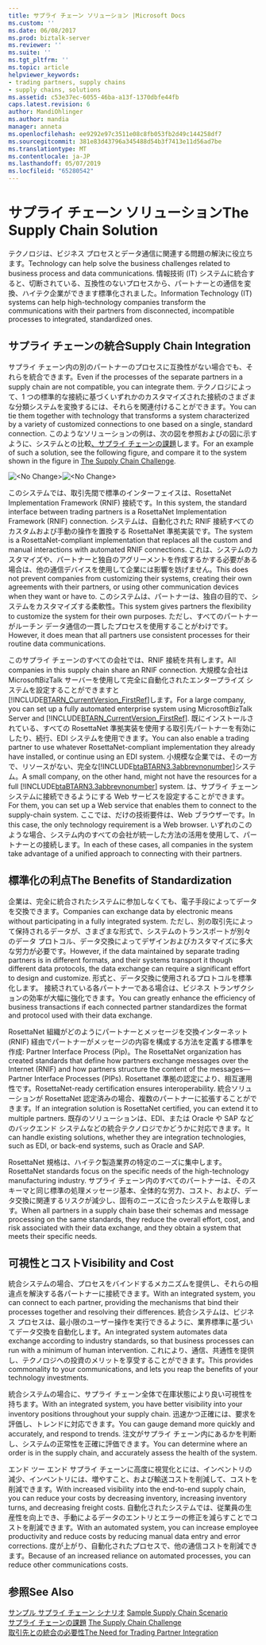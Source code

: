 ```yaml
---
title: サプライ チェーン ソリューション |Microsoft Docs
ms.custom: ''
ms.date: 06/08/2017
ms.prod: biztalk-server
ms.reviewer: ''
ms.suite: ''
ms.tgt_pltfrm: ''
ms.topic: article
helpviewer_keywords:
- trading partners, supply chains
- supply chains, solutions
ms.assetid: c53e37ec-6055-46ba-a13f-1370dbfe44fb
caps.latest.revision: 6
author: MandiOhlinger
ms.author: mandia
manager: anneta
ms.openlocfilehash: ee9292e97c3511e08c8fb053fb2d49c144258df7
ms.sourcegitcommit: 381e83d43796a345488d54b3f7413e11d56ad7be
ms.translationtype: MT
ms.contentlocale: ja-JP
ms.lasthandoff: 05/07/2019
ms.locfileid: "65280542"
---
```

# <a name="the-supply-chain-solution"></a><span data-ttu-id="f542f-102">サプライ チェーン ソリューション</span><span class="sxs-lookup"><span data-stu-id="f542f-102">The Supply Chain Solution</span></span>
<span data-ttu-id="f542f-103">テクノロジは、ビジネス プロセスとデータ通信に関連する問題の解決に役立ちます。</span><span class="sxs-lookup"><span data-stu-id="f542f-103">Technology can help solve the business challenges related to business process and data communications.</span></span> <span data-ttu-id="f542f-104">情報技術 (IT) システムに統合すると、切断されている、互換性のないプロセスから、パートナーとの通信を変換、ハイテク企業ができます標準化されました。</span><span class="sxs-lookup"><span data-stu-id="f542f-104">Information Technology (IT) systems can help high-technology companies transform the communications with their partners from disconnected, incompatible processes to integrated, standardized ones.</span></span>  
  
## <a name="supply-chain-integration"></a><span data-ttu-id="f542f-105">サプライ チェーンの統合</span><span class="sxs-lookup"><span data-stu-id="f542f-105">Supply Chain Integration</span></span>  
 <span data-ttu-id="f542f-106">サプライ チェーン内の別のパートナーのプロセスに互換性がない場合でも、それらを統合できます。</span><span class="sxs-lookup"><span data-stu-id="f542f-106">Even if the processes of the separate partners in a supply chain are not compatible, you can integrate them.</span></span> <span data-ttu-id="f542f-107">テクノロジによって、1 つの標準的な接続に基づくいずれかのカスタマイズされた接続のさまざまな分類システムを変換するには、それらを関連付けることができます。</span><span class="sxs-lookup"><span data-stu-id="f542f-107">You can tie them together with technology that transforms a system characterized by a variety of customized connections to one based on a single, standard connection.</span></span> <span data-ttu-id="f542f-108">このようなソリューションの例は、次の図を参照およびの図に示すように、システムとの比較[、サプライ チェーンの課題](../../adapters-and-accelerators/accelerator-rosettanet/the-supply-chain-challenge.md)します。</span><span class="sxs-lookup"><span data-stu-id="f542f-108">For an example of such a solution, see the following figure, and compare it to the system shown in the figure in [The Supply Chain Challenge](../../adapters-and-accelerators/accelerator-rosettanet/the-supply-chain-challenge.md).</span></span>  
  
 <span data-ttu-id="f542f-109">![&#60;No Change&#62;](../../adapters-and-accelerators/accelerator-rosettanet/media/rn3-integrated-supply-chain-scenario.gif "RN3_Integrated_Supply_Chain_Scenario")</span><span class="sxs-lookup"><span data-stu-id="f542f-109">![&#60;No Change&#62;](../../adapters-and-accelerators/accelerator-rosettanet/media/rn3-integrated-supply-chain-scenario.gif "RN3_Integrated_Supply_Chain_Scenario")</span></span>  
  
 <span data-ttu-id="f542f-110">このシステムでは、取引先間で標準のインターフェイスは、RosettaNet Implementation Framework (RNIF) 接続です。</span><span class="sxs-lookup"><span data-stu-id="f542f-110">In this system, the standard interface between trading partners is a RosettaNet Implementation Framework (RNIF) connection.</span></span> <span data-ttu-id="f542f-111">システムは、自動化された RNIF 接続すべてのカスタムおよび手動の操作を置換する RosettaNet 準拠実装です。</span><span class="sxs-lookup"><span data-stu-id="f542f-111">The system is a RosettaNet-compliant implementation that replaces all the custom and manual interactions with automated RNIF connections.</span></span> <span data-ttu-id="f542f-112">これは、システムのカスタマイズや、パートナーと独自のアグリーメントを作成するかする必要がある場合は、他の通信デバイスを使用して企業には影響を妨げません。</span><span class="sxs-lookup"><span data-stu-id="f542f-112">This does not prevent companies from customizing their systems, creating their own agreements with their partners, or using other communication devices when they want or have to.</span></span> <span data-ttu-id="f542f-113">このシステムは、パートナーは、独自の目的で、システムをカスタマイズする柔軟性。</span><span class="sxs-lookup"><span data-stu-id="f542f-113">This system gives partners the flexibility to customize the system for their own purposes.</span></span> <span data-ttu-id="f542f-114">ただし、すべてのパートナーがルーチン データ通信の一貫したプロセスを使用することがわけです。</span><span class="sxs-lookup"><span data-stu-id="f542f-114">However, it does mean that all partners use consistent processes for their routine data communications.</span></span>  
  
 <span data-ttu-id="f542f-115">このサプライ チェーンのすべての会社では、RNIF 接続を共有します。</span><span class="sxs-lookup"><span data-stu-id="f542f-115">All companies in this supply chain share an RNIF connection.</span></span> <span data-ttu-id="f542f-116">大規模な会社は MicrosoftBizTalk サーバーを使用して完全に自動化されたエンタープライズ システムを設定することができますと[!INCLUDE[BTARN_CurrentVersion_FirstRef](../../includes/btarn-currentversion-firstref-md.md)]します。</span><span class="sxs-lookup"><span data-stu-id="f542f-116">For a large company, you can set up a fully automated enterprise system using MicrosoftBizTalk Server and [!INCLUDE[BTARN_CurrentVersion_FirstRef](../../includes/btarn-currentversion-firstref-md.md)].</span></span> <span data-ttu-id="f542f-117">既にインストールされている、すべての RosettaNet 準拠実装を使用する取引先パートナーを有効にしたり、続行、EDI システムを使用できます。</span><span class="sxs-lookup"><span data-stu-id="f542f-117">You can also enable a trading partner to use whatever RosettaNet-compliant implementation they already have installed, or continue using an EDI system.</span></span> <span data-ttu-id="f542f-118">小規模な企業では、その一方で、リソースがない、完全な[!INCLUDE[btaBTARN3.3abbrevnonumber](../../includes/btabtarn3-3abbrevnonumber-md.md)]システム。</span><span class="sxs-lookup"><span data-stu-id="f542f-118">A small company, on the other hand, might not have the resources for a full [!INCLUDE[btaBTARN3.3abbrevnonumber](../../includes/btabtarn3-3abbrevnonumber-md.md)] system.</span></span> <span data-ttu-id="f542f-119">は、サプライ チェーン システムに接続できるようにする Web サービスを設定することができます。</span><span class="sxs-lookup"><span data-stu-id="f542f-119">For them, you can set up a Web service that enables them to connect to the supply-chain system.</span></span> <span data-ttu-id="f542f-120">ここでは、だけの技術要件は、Web ブラウザーです。</span><span class="sxs-lookup"><span data-stu-id="f542f-120">In this case, the only technology requirement is a Web browser.</span></span> <span data-ttu-id="f542f-121">いずれのこのような場合、システム内のすべての会社が統一した方法の活用を使用して、パートナーとの接続します。</span><span class="sxs-lookup"><span data-stu-id="f542f-121">In each of these cases, all companies in the system take advantage of a unified approach to connecting with their partners.</span></span>  
  
## <a name="the-benefits-of-standardization"></a><span data-ttu-id="f542f-122">標準化の利点</span><span class="sxs-lookup"><span data-stu-id="f542f-122">The Benefits of Standardization</span></span>  
 <span data-ttu-id="f542f-123">企業は、完全に統合されたシステムに参加しなくても、電子手段によってデータを交換できます。</span><span class="sxs-lookup"><span data-stu-id="f542f-123">Companies can exchange data by electronic means without participating in a fully integrated system.</span></span> <span data-ttu-id="f542f-124">ただし、別の取引先によって保持されるデータが、さまざまな形式で、システムのトランスポートが別々 のデータ プロトコル、データ交換によってデザインおよびカスタマイズに多大な労力が必要です。</span><span class="sxs-lookup"><span data-stu-id="f542f-124">However, if the data maintained by separate trading partners is in different formats, and their systems transport it though different data protocols, the data exchange can require a significant effort to design and customize.</span></span> <span data-ttu-id="f542f-125">形式と、データ交換に使用されるプロトコルを標準化します。 接続されている各パートナーである場合は、ビジネス トランザクションの効率が大幅に強化できます。</span><span class="sxs-lookup"><span data-stu-id="f542f-125">You can greatly enhance the efficiency of business transactions if each connected partner standardizes the format and protocol used with their data exchange.</span></span>  
  
 <span data-ttu-id="f542f-126">RosettaNet 組織がどのようにパートナーとメッセージを交換インターネット (RNIF) 経由でパートナーがメッセージの内容を構成する方法を定義する標準を作成: Partner Interface Process (Pip)。</span><span class="sxs-lookup"><span data-stu-id="f542f-126">The RosettaNet organization has created standards that define how partners exchange messages over the Internet (RNIF) and how partners structure the content of the messages—Partner Interface Processes (PIPs).</span></span> <span data-ttu-id="f542f-127">Rosettanet 準拠の認定により、相互運用性です。</span><span class="sxs-lookup"><span data-stu-id="f542f-127">RosettaNet-ready certification ensures interoperability.</span></span> <span data-ttu-id="f542f-128">統合ソリューションが RosettaNet 認定済みの場合、複数のパートナーに拡張することができます。</span><span class="sxs-lookup"><span data-stu-id="f542f-128">If an integration solution is RosettaNet certified, you can extend it to multiple partners.</span></span> <span data-ttu-id="f542f-129">既存のソリューションは、EDI、または Oracle や SAP などのバックエンド システムなどの統合テクノロジでかどうかに対応できます。</span><span class="sxs-lookup"><span data-stu-id="f542f-129">It can handle existing solutions, whether they are integration technologies, such as EDI, or back-end systems, such as Oracle and SAP.</span></span>  
  
 <span data-ttu-id="f542f-130">RosettaNet 規格は、ハイテク製造業界の特定のニーズに集中します。</span><span class="sxs-lookup"><span data-stu-id="f542f-130">RosettaNet standards focus on the specific needs of the high-technology manufacturing industry.</span></span> <span data-ttu-id="f542f-131">サプライ チェーン内のすべてのパートナーは、そのスキーマと同じ標準の処理メッセージ基本、全体的な労力、コスト、および、データ交換に関連するリスクが減少し、固有のニーズに合ったシステムを取得します。</span><span class="sxs-lookup"><span data-stu-id="f542f-131">When all partners in a supply chain base their schemas and message processing on the same standards, they reduce the overall effort, cost, and risk associated with their data exchange, and they obtain a system that meets their specific needs.</span></span>  
  
## <a name="visibility-and-cost"></a><span data-ttu-id="f542f-132">可視性とコスト</span><span class="sxs-lookup"><span data-stu-id="f542f-132">Visibility and Cost</span></span>  
 <span data-ttu-id="f542f-133">統合システムの場合、プロセスをバインドするメカニズムを提供し、それらの相違点を解決する各パートナーに接続できます。</span><span class="sxs-lookup"><span data-stu-id="f542f-133">With an integrated system, you can connect to each partner, providing the mechanisms that bind their processes together and resolving their differences.</span></span> <span data-ttu-id="f542f-134">統合システムは、ビジネス プロセスは、最小限のユーザー操作を実行できるように、業界標準に基づいてデータ交換を自動化します。</span><span class="sxs-lookup"><span data-stu-id="f542f-134">An integrated system automates data exchange according to industry standards, so that business processes can run with a minimum of human intervention.</span></span> <span data-ttu-id="f542f-135">これにより、通信、共通性を提供し、テクノロジへの投資のメリットを享受することができます。</span><span class="sxs-lookup"><span data-stu-id="f542f-135">This provides commonality to your communications, and lets you reap the benefits of your technology investments.</span></span>  
  
 <span data-ttu-id="f542f-136">統合システムの場合に、サプライ チェーン全体で在庫状態により良い可視性を持ちます。</span><span class="sxs-lookup"><span data-stu-id="f542f-136">With an integrated system, you have better visibility into your inventory positions throughout your supply chain.</span></span> <span data-ttu-id="f542f-137">迅速かつ正確には、要求を評価し、トレンドに対応できます。</span><span class="sxs-lookup"><span data-stu-id="f542f-137">You can gauge demand more quickly and accurately, and respond to trends.</span></span> <span data-ttu-id="f542f-138">注文がサプライ チェーン内にあるかを判断し、システムの正常性を正確に評価できます。</span><span class="sxs-lookup"><span data-stu-id="f542f-138">You can determine where an order is in the supply chain, and accurately assess the health of the system.</span></span>  
  
 <span data-ttu-id="f542f-139">エンド ツー エンド サプライ チェーンに高度に視覚化とには、インベントリの減少、インベントリには、増やすこと、および輸送コストを削減して、コストを削減できます。</span><span class="sxs-lookup"><span data-stu-id="f542f-139">With increased visibility into the end-to-end supply chain, you can reduce your costs by decreasing inventory, increasing inventory turns, and decreasing freight costs.</span></span> <span data-ttu-id="f542f-140">自動化されたシステムでは、従業員の生産性を向上でき、手動によるデータのエントリとエラーの修正を減らすことでコストを削減できます。</span><span class="sxs-lookup"><span data-stu-id="f542f-140">With an automated system, you can increase employee productivity and reduce costs by reducing manual data entry and error corrections.</span></span> <span data-ttu-id="f542f-141">度が上がり、自動化されたプロセスで、他の通信コストを削減できます。</span><span class="sxs-lookup"><span data-stu-id="f542f-141">Because of an increased reliance on automated processes, you can reduce other communications costs.</span></span>  
  
## <a name="see-also"></a><span data-ttu-id="f542f-142">参照</span><span class="sxs-lookup"><span data-stu-id="f542f-142">See Also</span></span>  
 <span data-ttu-id="f542f-143">[サンプル サプライ チェーン シナリオ](../../adapters-and-accelerators/accelerator-rosettanet/sample-supply-chain-scenario.md) </span><span class="sxs-lookup"><span data-stu-id="f542f-143">[Sample Supply Chain Scenario](../../adapters-and-accelerators/accelerator-rosettanet/sample-supply-chain-scenario.md) </span></span>  
 <span data-ttu-id="f542f-144">[サプライ チェーンの課題](../../adapters-and-accelerators/accelerator-rosettanet/the-supply-chain-challenge.md) </span><span class="sxs-lookup"><span data-stu-id="f542f-144">[The Supply Chain Challenge](../../adapters-and-accelerators/accelerator-rosettanet/the-supply-chain-challenge.md) </span></span>  
 [<span data-ttu-id="f542f-145">取引先との統合の必要性</span><span class="sxs-lookup"><span data-stu-id="f542f-145">The Need for Trading Partner Integration</span></span>](../../adapters-and-accelerators/accelerator-rosettanet/the-need-for-trading-partner-integration.md)
